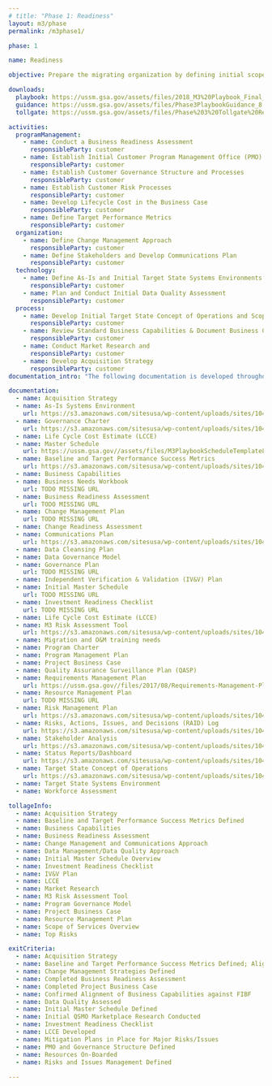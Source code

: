 ```yaml
---
# title: "Phase 1: Readiness"
layout: m3/phase
permalink: /m3phase1/

phase: 1

name: Readiness

objective: Prepare the migrating organization by defining initial scope of services and customer governance for the modernization effort.

downloads:
  playbook: https://ussm.gsa.gov/assets/files/2018_M3%20Playbook_Final_Phase%203.pdf
  guidance: https://ussm.gsa.gov/assets/files/Phase3PlaybookGuidance_8.30.18FINAL.pdf
  tollgate: https://ussm.gsa.gov/assets/files/Phase%203%20Tollgate%20Review8.30.18.pptx

activities:
  programManagement:
    - name: Conduct a Business Readiness Assessment 
      responsibleParty: customer
    - name: Establish Initial Customer Program Management Office (PMO) Processes
      responsibleParty: customer
    - name: Establish Customer Governance Structure and Processes
      responsibleParty: customer
    - name: Establish Customer Risk Processes
      responsibleParty: customer
    - name: Develop Lifecycle Cost in the Business Case
      responsibleParty: customer
    - name: Define Target Performance Metrics
      responsibleParty: customer
  organization:
    - name: Define Change Management Approach
      responsibleParty: customer
    - name: Define Stakeholders and Develop Communications Plan
      responsibleParty: customer
  technology:
    - name: Define As-Is and Initial Target State Systems Environments
      responsibleParty: customer
    - name: Plan and Conduct Initial Data Quality Assessment
      responsibleParty: customer
  process:
    - name: Develop Initial Target State Concept of Operations and Scope of Services
      responsibleParty: customer
    - name: Review Standard Business Capabilities & Document Business Capabilities
      responsibleParty: customer
    - name: Conduct Market Research and
      responsibleParty: customer
    - name: Develop Acquisition Strategy
      responsibleParty: customer
documentation_intro: "The following documentation is developed throughout Phase 1 and is used to inform the Phase 1 Progress Review discussion: the M3 Services Tailoring Guide for transaction services, Investment Readiness Checklist, Business Readiness Assessment, and Project Business Case."

documentation:
  - name: Acquisition Strategy
  - name: As-Is Systems Environment
    url: https://s3.amazonaws.com/sitesusa/wp-content/uploads/sites/1041/2016/07/M3-Playbook-As-Is-System-Inventory-Template.xlsx
  - name: Governance Charter
    url: https://s3.amazonaws.com/sitesusa/wp-content/uploads/sites/1041/2016/07/M3-Playbook-Governance-Charter-Template.docx
  - name: Life Cycle Cost Estimate (LCCE)
  - name: Master Schedule
    url: https://ussm.gsa.gov//assets/files/M3PlaybookScheduleTemplate8.29.18.xlsx
  - name: Baseline and Target Performance Success Metrics
    url: https://s3.amazonaws.com/sitesusa/wp-content/uploads/sites/1041/2017/08/Baseline-and-Target-Performance-Success-Metrics2.pptx
  - name: Business Capabilities
  - name: Business Needs Workbook
    url: TODO MISSING URL
  - name: Business Readiness Assessment
    url: TODO MISSING URL
  - name: Change Management Plan 
    url: TODO MISSING URL
  - name: Change Readiness Assessment
  - name: Communications Plan
    url: https://s3.amazonaws.com/sitesusa/wp-content/uploads/sites/1041/2016/07/M3-Playbook-Communications-Plan-Template.xlsx
  - name: Data Cleansing Plan
  - name: Data Governance Model
  - name: Governance Plan
    url: TODO MISSING URL
  - name: Independent Verification & Validation (IV&V) Plan
  - name: Initial Master Schedule
    url: TODO MISSING URL
  - name: Investment Readiness Checklist
    url: TODO MISSING URL
  - name: Life Cycle Cost Estimate (LCCE)
  - name: M3 Risk Assessment Tool
    url: https://s3.amazonaws.com/sitesusa/wp-content/uploads/sites/1041/2017/09/Risk-Assessment-Tool.xlsm
  - name: Migration and O&M training needs
  - name: Program Charter
  - name: Program Management Plan
  - name: Project Business Case
  - name: Quality Assurance Surveillance Plan (QASP)
  - name: Requirements Management Plan
    url: https://ussm.gsa.gov//files/2017/08/Requirements-Management-Plan.docx
  - name: Resource Management Plan
    url: TODO MISSING URL
  - name: Risk Management Plan
    url: https://s3.amazonaws.com/sitesusa/wp-content/uploads/sites/1041/2017/08/Risk-Management-Plan-Template.docx
  - name: Risks, Actions, Issues, and Decisions (RAID) Log
    url: https://s3.amazonaws.com/sitesusa/wp-content/uploads/sites/1041/2016/07/M3-Playbook-RAID-Log-Template.xlsx
  - name: Stakeholder Analysis
    url: https://s3.amazonaws.com/sitesusa/wp-content/uploads/sites/1041/2016/07/M3-Playbook-Stakeholder-Analysis-Template.xlsx
  - name: Status Reports/Dashboard
    url: https://s3.amazonaws.com/sitesusa/wp-content/uploads/sites/1041/2016/07/M3-Playbook-Status-Report-Dashboard-Template.pptx
  - name: Target State Concept of Operations
    url: https://s3.amazonaws.com/sitesusa/wp-content/uploads/sites/1041/2016/07/M3PlaybookTargetStateCONOPSTemplate.docx
  - name: Target State Systems Environment
  - name: Workforce Assessment

tollageInfo:
  - name: Acquisition Strategy
  - name: Baseline and Target Performance Success Metrics Defined
  - name: Business Capabilities
  - name: Business Readiness Assessment
  - name: Change Management and Communications Approach
  - name: Data Management/Data Quality Approach
  - name: Initial Master Schedule Overview
  - name: Investment Readiness Checklist
  - name: IV&V Plan
  - name: LCCE
  - name: Market Research
  - name: M3 Risk Assessment Tool
  - name: Program Governance Model
  - name: Project Business Case
  - name: Resource Management Plan
  - name: Scope of Services Overview
  - name: Top Risks

exitCriteria:
  - name: Acquisition Strategy
  - name: Baseline and Target Performance Success Metrics Defined; Aligned with Performance Framework
  - name: Change Management Strategies Defined
  - name: Completed Business Readiness Assessment
  - name: Completed Project Business Case
  - name: Confirmed Alignment of Business Capabilities against FIBF
  - name: Data Quality Assessed
  - name: Initial Master Schedule Defined
  - name: Initial QSMO Marketplace Research Conducted
  - name: Investment Readiness Checklist
  - name: LCCE Developed
  - name: Mitigation Plans in Place for Major Risks/Issues
  - name: PMO and Governance Structure Defined
  - name: Resources On-Boarded
  - name: Risks and Issues Management Defined
  
---
```

